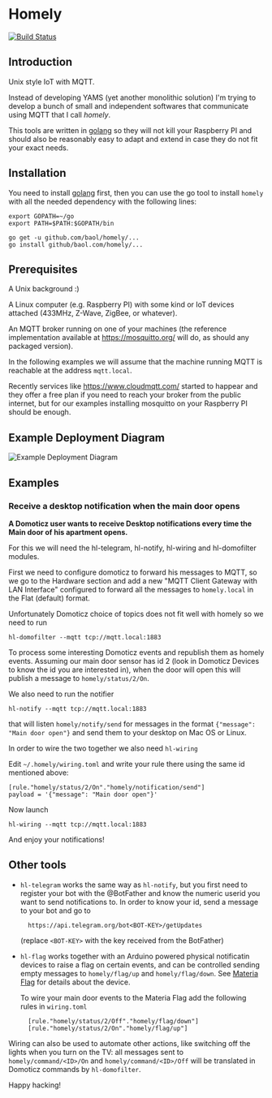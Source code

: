 # Homely

[![Build Status](https://drone.io/github.com/baol/homely/status.png)](https://drone.io/github.com/baol/homely/latest)

## Introduction

Unix style IoT with MQTT.

Instead of developing YAMS (yet another monolithic solution) I'm
trying to develop a bunch of small and independent softwares that
communicate using MQTT that I call *homely*.

This tools are written in [golang](http://golang.org) so they will not
kill your Raspberry PI and should also be reasonably easy to adapt and
extend in case they do not fit your exact needs.

## Installation

You need to install [golang](http://golang.org) first, then you can
use the go tool to install `homely` with all the needed dependency
with the following lines:

    export GOPATH=~/go
    export PATH=$PATH:$GOPATH/bin

    go get -u github.com/baol/homely/...
    go install github/baol.com/homely/...

## Prerequisites

A Unix background :)

A Linux computer (e.g. Raspberry PI) with some kind or IoT devices
attached (433MHz, Z-Wave, ZigBee, or whatever).

An MQTT broker running on one of your machines (the reference
implementation available at https://mosquitto.org/ will do, as should
any packaged version).

In the following examples we will assume that the machine running MQTT
is reachable at the address `mqtt.local`.

Recently services like https://www.cloudmqtt.com/ started to happear
and they offer a free plan if you need to reach your broker from the
public internet, but for our examples installing mosquitto on your
Raspberry PI should be enough.

## Example Deployment Diagram

![Example Deployment Diagram](homely-diagram.png)

## Examples

### Receive a desktop notification when the main door opens

**A Domoticz user wants to receive Desktop notifications every time
the Main door of his apartment opens.**

For this we will need the hl-telegram, hl-notify, hl-wiring and
hl-domofilter modules.

First we need to configure domoticz to forward his messages to MQTT,
so we go to the Hardware section and add a new "MQTT Client Gateway
with LAN Interface" configured to forward all the messages to
`homely.local` in the Flat (default) format.

Unfortunately Domoticz choice of topics does not fit well with homely
so we need to run

    hl-domofilter --mqtt tcp://mqtt.local:1883

To process some interesting Domoticz events and republish them as
homely events. Assuming our main door sensor has id 2 (look in
Domoticz Devices to know the id you are interested in), when the door
will open this will publish a message to `homely/status/2/On`.

We also need to run the notifier

    hl-notify --mqtt tcp://mqtt.local:1883

that will listen `homely/notify/send` for messages in the format
`{"message": "Main door open"}` and send them to your desktop on Mac
OS or Linux.

In order to wire the two together we also need `hl-wiring`

Edit `~/.homely/wiring.toml` and write your rule there using the same
id mentioned above:

    [rule."homely/status/2/On"."homely/notification/send"]
    payload = '{"message": "Main door open"}'

Now launch

    hl-wiring --mqtt tcp://mqtt.local:1883

And enjoy your notifications!

## Other tools

* `hl-telegram` works the same way as `hl-notify`, but you first need
  to register your bot with the @BotFather and know the numeric userid
  you want to send notifications to.
  In order to know your id, send a message to your bot and go to

        https://api.telegram.org/bot<BOT-KEY>/getUpdates

  (replace `<BOT-KEY>` with the key received from the BotFather)

* `hl-flag` works together with an Arduino powered physical
  notificatin devices to raise a flag on certain events, and can be
  controlled sending empty messages to `homely/flag/up` and
  `homely/flag/down`. See
  [Materia Flag](https://github.com/baol/homely/tree/master/hl-flag/materia-flag)
  for details about the device.

  To wire your main door events to the Materia Flag add the following
  rules in `wiring.toml`

        [rule."homely/status/2/Off"."homely/flag/down"]
        [rule."homely/status/2/On"."homely/flag/up"]

Wiring can also be used to automate other actions, like switching off
the lights when you turn on the TV: all messages sent to
`homely/command/<ID>/On` and `homely/command/<ID>/Off` will be translated
in Domoticz commands by `hl-domofilter`.

Happy hacking!
